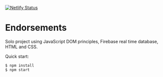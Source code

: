 [![Netlify Status](https://api.netlify.com/api/v1/badges/42da48a0-0bfd-46ed-90ae-1770c58719bb/deploy-status)](https://app.netlify.com/sites/endorsements-champion/deploys)

# Endorsements

Solo project using JavaScript DOM principles, Firebase real time database, HTML and CSS. 



Quick start:

```
$ npm install
$ npm start
````

